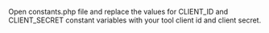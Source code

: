 Open constants.php file and replace the values for CLIENT_ID and CLIENT_SECRET constant variables with your tool client id and client secret.